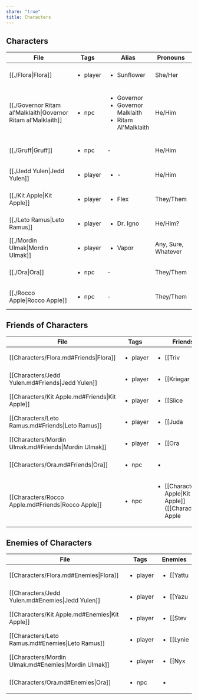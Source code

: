 ```yaml
---
share: "true"
title: Characters
---
```


## Characters

| File                                                                       | Tags                     | Alias                                                                            | Pronouns            | Faction                                          |
| -------------------------------------------------------------------------- | ------------------------ | -------------------------------------------------------------------------------- | ------------------- | ------------------------------------------------ |
| [[./Flora\|Flora]]                                             | <ul><li>player</li></ul> | <ul><li>Sunflower</li></ul>                                                      | She/Her             | [[Characters/Rusty Nail/Rusty Nail\|Rusty Nail]] |
| [[./Governor Ritam al’Malklaith\|Governor Ritam al’Malklaith]] | <ul><li>npc</li></ul>    | <ul><li>Governor</li><li>Governor Malklaith</li><li>Ritam Al'Malklaith</li></ul> | He/Him              | [[../Factions/House Malklaith\|House Malklaith]] |
| [[./Gruff\|Gruff]]                                             | <ul><li>npc</li></ul>    | \-                                                                               | He/Him              | [[../Factions/51st Legion\|51st Legion]]         |
| [[./Jedd Yulen\|Jedd Yulen]]                                   | <ul><li>player</li></ul> | <ul><li>\-</li></ul>                                                             | He/Him              | [[Characters/Rusty Nail/Rusty Nail\|Rusty Nail]] |
| [[./Kit Apple\|Kit Apple]]                                     | <ul><li>player</li></ul> | <ul><li>Flex</li></ul>                                                           | They/Them           | [[Characters/Rusty Nail/Rusty Nail\|Rusty Nail]] |
| [[./Leto Ramus\|Leto Ramus]]                                   | <ul><li>player</li></ul> | <ul><li>Dr. Igno</li></ul>                                                       | He/Him?             | [[Characters/Rusty Nail/Rusty Nail\|Rusty Nail]] |
| [[./Mordin Ulmak\|Mordin Ulmak]]                               | <ul><li>player</li></ul> | <ul><li>Vapor</li></ul>                                                          | Any, Sure, Whatever | [[Characters/Rusty Nail/Rusty Nail\|Rusty Nail]] |
| [[./Ora\|Ora]]                                                 | <ul><li>npc</li></ul>    | \-                                                                               | They/Them           | [[../Factions/Ashen Knives\|Ashen Knives]]       |
| [[./Rocco Apple\|Rocco Apple]]                                 | <ul><li>npc</li></ul>    | \-                                                                               | They/Them           | [[../Factions/House Malklaith\|House Malklaith]] |


## Friends of Characters

| File                                                 | Tags                     | Friends                                                                                                                                                                                          |
| ---------------------------------------------------- | ------------------------ | ------------------------------------------------------------------------------------------------------------------------------------------------------------------------------------------------ |
| [[Characters/Flora.md#Friends\|Flora]]               | <ul><li>player</li></ul> | <ul><li>[[Triv|Triv]] (a ship mechanic)</li></ul>                                                                                                                                                     |
| [[Characters/Jedd Yulen.md#Friends\|Jedd Yulen]]     | <ul><li>player</li></ul> | <ul><li>[[Kriegar|Kriegar]] (A fine blaster pistol)</li></ul>                                                                                                                                            |
| [[Characters/Kit Apple.md#Friends\|Kit Apple]]       | <ul><li>player</li></ul> | <ul><li>[[Slice|Slice]] (a junkyard owner)</li><li>[[Characters/Rocco Apple\|Rocco Apple]]</li></ul>                                                                                                  |
| [[Characters/Leto Ramus.md#Friends\|Leto Ramus]]     | <ul><li>player</li></ul> | <ul><li>[[Juda|Juda]] (A doctor)</li></ul>                                                                                                                                                            |
| [[Characters/Mordin Ulmak.md#Friends\|Mordin Ulmak]] | <ul><li>player</li></ul> | <ul><li>[[Ora|Ora]] (An info broker)</li></ul>                                                                                                                                                       |
| [[Characters/Ora.md#Friends\|Ora]]                   | <ul><li>npc</li></ul>    | <ul><li></li></ul>                                                                                                                                                                               |
| [[Characters/Rocco Apple.md#Friends\|Rocco Apple]]   | <ul><li>npc</li></ul>    | <ul><li>[[Characters/Kit Apple\|Kit Apple]] ([[Characters/Kit Apple|Characters/Kit Apple]]'s parent. Not on the best of terms with their kid and a bit disappointed in them. Hopes they come back to them)</li></ul> |


## Enemies of Characters

| File                                                 | Tags                     | Enemies                                              |
| ---------------------------------------------------- | ------------------------ | ---------------------------------------------------- |
| [[Characters/Flora.md#Enemies\|Flora]]               | <ul><li>player</li></ul> | <ul><li>[[Yattu|Yattu]] (a gang boss)</li></ul>            |
| [[Characters/Jedd Yulen.md#Enemies\|Jedd Yulen]]     | <ul><li>player</li></ul> | <ul><li>[[Yazu|Yazu]] (A crooked cop)</li></ul>           |
| [[Characters/Kit Apple.md#Enemies\|Kit Apple]]       | <ul><li>player</li></ul> | <ul><li>[[Stev|Stev]] (A gambler of ill repute)</li></ul> |
| [[Characters/Leto Ramus.md#Enemies\|Leto Ramus]]     | <ul><li>player</li></ul> | <ul><li>[[Lynie|Lynie]] (A hospital admin)</li></ul>       |
| [[Characters/Mordin Ulmak.md#Enemies\|Mordin Ulmak]] | <ul><li>player</li></ul> | <ul><li>[[Nyx|Nyx]] (A moneylender)</li></ul>            |
| [[Characters/Ora.md#Enemies\|Ora]]                   | <ul><li>npc</li></ul>    | <ul><li></li></ul>                                   |

